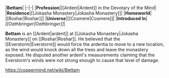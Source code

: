 |**Bettam**|
|-|-|
|**Profession**|[[Ardent\|Ardent]] in the Devotary of the Mind|
|**Residence**|[[Jokasha Monastery\|Jokasha Monastery]]|
|**Homeworld**|[[Roshar\|Roshar]]|
|**Universe**|[[Cosmere\|Cosmere]]|
|**Introduced In**|*[[Oathbringer\|Oathbringer]]*|

**Bettam** is an [[Ardent\|ardent]] at [[Jokasha Monastery\|Jokasha Monastery]] on [[Roshar\|Roshar]].
He believed that the [[Everstorm\|Everstorm]] would force the ardentia to move to a new location, as the wind would knock down all the trees and leave the monastery exposed. He disputed another ardent's measurements claiming that the Everstorm's winds were not strong enough to cause that level of damage.



https://coppermind.net/wiki/Bettam